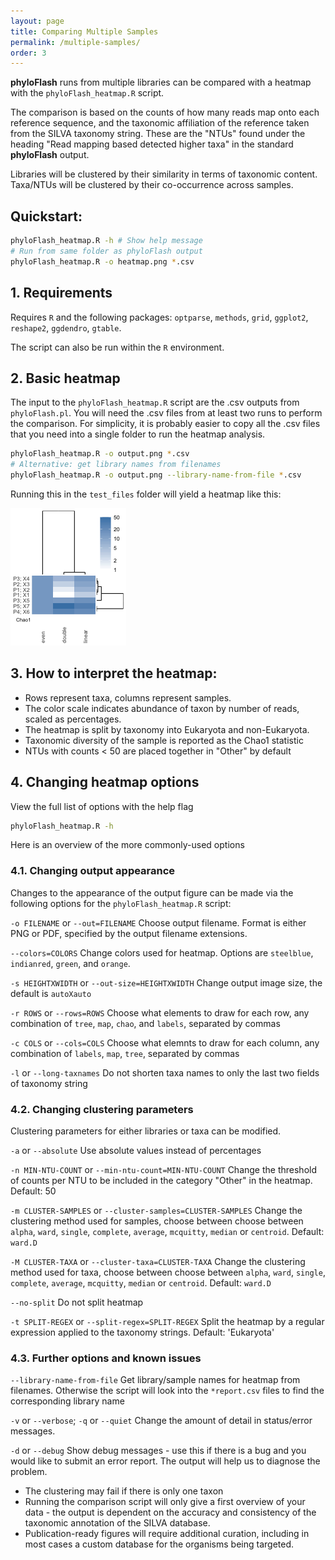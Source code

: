 ```yaml
---
layout: page
title: Comparing Multiple Samples
permalink: /multiple-samples/
order: 3
---
```


**phyloFlash** runs from multiple libraries can be compared with a heatmap with the `phyloFlash_heatmap.R` script.

The comparison is based on the counts of how many reads map onto each reference sequence, and the taxonomic affiliation of the reference taken from the SILVA taxonomy string. These are the "NTUs" found under the heading "Read mapping based detected higher taxa" in the standard **phyloFlash** output.

Libraries will be clustered by their similarity in terms of taxonomic content. Taxa/NTUs will be clustered by their co-occurrence across samples.

## Quickstart:
```bash
phyloFlash_heatmap.R -h # Show help message
# Run from same folder as phyloFlash output
phyloFlash_heatmap.R -o heatmap.png *.csv
```

## 1. Requirements

Requires `R` and the following packages: `optparse`, `methods`, `grid`, `ggplot2`,
`reshape2`, `ggdendro`, `gtable`.

The script can also be run within the `R` environment.

## 2. Basic heatmap

The input to the `phyloFlash_heatmap.R` script are the .csv outputs from `phyloFlash.pl`. You will need the .csv files from at least two runs to perform the comparison. For simplicity, it is probably easier to copy all the .csv files that you need into a single folder to run the heatmap analysis.

```bash
phyloFlash_heatmap.R -o output.png *.csv
# Alternative: get library names from filenames
phyloFlash_heatmap.R -o output.png --library-name-from-file *.csv
```

Running this in the `test_files` folder will yield a heatmap like this:

![Demo heatmap from data in test_files folder](example_heatmap.png)

## 3. How to interpret the heatmap:

 - Rows represent taxa, columns represent samples.
 - The color scale indicates abundance of taxon by number of reads, scaled as percentages.
 - The heatmap is split by taxonomy into Eukaryota and non-Eukaryota.
 - Taxonomic diversity of the sample is reported as the Chao1 statistic
 - NTUs with counts < 50 are placed together in "Other" by default

## 4. Changing heatmap options

View the full list of options with the help flag

```bash
phyloFlash_heatmap.R -h
```

Here is an overview of the more commonly-used options

### 4.1. Changing output appearance

Changes to the appearance of the output figure can be made via the following options for the `phyloFlash_heatmap.R` script:

`-o FILENAME` or `--out=FILENAME` Choose output filename. Format is either PNG or PDF, specified by the output filename extensions.

`--colors=COLORS` Change colors used for heatmap. Options are `steelblue`, `indianred`, `green`, and `orange`.

`-s HEIGHTXWIDTH` or `--out-size=HEIGHTXWIDTH` Change output image size, the default is `autoXauto`

`-r ROWS` or `--rows=ROWS` Choose what elements to draw for each row, any combination of `tree`, `map`, `chao`, and `labels`, separated by commas

`-c COLS` or `--cols=COLS` Choose what elemnts to draw for each column, any combination of `labels`, `map`, `tree`, separated by commas

`-l` or `--long-taxnames` Do not shorten taxa names to only the last two fields of taxonomy string

### 4.2. Changing clustering parameters

Clustering parameters for either libraries or taxa can be modified.

`-a` or `--absolute` Use absolute values instead of percentages

`-n MIN-NTU-COUNT` or `--min-ntu-count=MIN-NTU-COUNT` Change the threshold of counts per NTU to be included in the category "Other" in the heatmap. Default: 50

`-m CLUSTER-SAMPLES` or `--cluster-samples=CLUSTER-SAMPLES` Change the clustering method used for samples, choose between choose between `alpha`, `ward`, `single`, `complete`, `average`, `mcquitty`, `median` or `centroid`. Default: `ward.D`

`-M CLUSTER-TAXA` or `--cluster-taxa=CLUSTER-TAXA` Change the clustering method used for taxa, choose between choose between `alpha`, `ward`, `single`, `complete`, `average`, `mcquitty`, `median` or `centroid`. Default: `ward.D`

`--no-split` Do not split heatmap

`-t SPLIT-REGEX` or `--split-regex=SPLIT-REGEX` Split the heatmap by a regular expression applied to the taxonomy strings. Default: 'Eukaryota'

### 4.3. Further options and known issues

`--library-name-from-file` Get library/sample names for heatmap from filenames. Otherwise the script will look into the `*report.csv` files to find the corresponding library name

`-v` or `--verbose`; `-q` or `--quiet` Change the amount of detail in status/error messages.

`-d` or `--debug` Show debug messages - use this if there is a bug and you would like to submit an error report. The output will help us to diagnose the problem.

  - The clustering may fail if there is only one taxon
  - Running the comparison script will only give a first overview of your data - the output is dependent on the accuracy and consistency of the taxonomic annotation of the SILVA database.
  - Publication-ready figures will require additional curation, including in most cases a custom database for the organisms being targeted.

